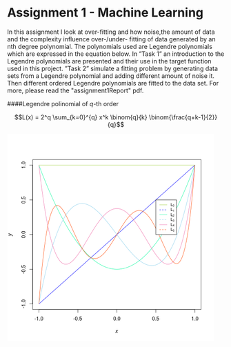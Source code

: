 # Assignment 1 - Machine Learning

In this assignment I look at over-fitting and how noise,the amount of data and the complexity influence
over-/under- fitting of data generated by an nth degree polynomial. The polynomials used are
Legendre polynomials which are expressed in the equation below. In ”Task 1” an introduction to
the Legendre polynomials are presented and their use in the target function used in this project.
”Task 2” simulate a fitting problem by generating data sets from a Legendre polynomial and adding
different amount of noise it. Then different ordered Legendre polynomials are fitted to the data set.
For more, please read the "assignment1Report" pdf.

####Legendre polinomial of *q*-th order

$$L(x) = 2^q \sum_{k=0}^{q} x^k \binom{q}{k} \binom{\frac{q+k-1}{2}}{q}$$

![alt text](results/task1_plots/task1i.png "Legendre polinomials 0-5th order")
